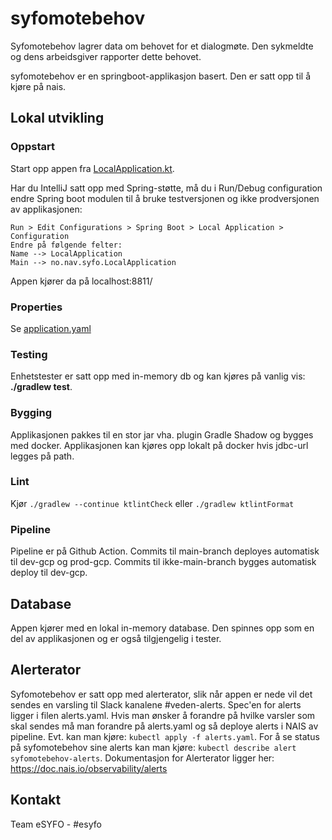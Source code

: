 # syfomotebehov

Syfomotebehov lagrer data om behovet for et dialogmøte. Den sykmeldte og dens arbeidsgiver rapporter dette behovet.

syfomotebehov er en springboot-applikasjon basert. Den er satt opp til å kjøre på nais.

## Lokal utvikling 


### Oppstart

Start opp appen fra [LocalApplication.kt](./src/test/kotlin/no/nav/syfo/LocalApplication.kt).

Har du IntelliJ satt opp med Spring-støtte, må du i Run/Debug configuration endre Spring boot modulen til å bruke
testversjonen og ikke prodversjonen av applikasjonen:

```
Run > Edit Configurations > Spring Boot > Local Application > Configuration
Endre på følgende felter:
Name --> LocalApplication
Main --> no.nav.syfo.LocalApplication
```

Appen kjører da på localhost:8811/

### Properties

Se [application.yaml](./src/test/resources/application.yaml)

### Testing

Enhetstester er satt opp med in-memory db og kan kjøres på vanlig vis: **./gradlew test**.

### Bygging

Applikasjonen pakkes til en stor jar vha. plugin Gradle Shadow og bygges med docker. Applikasjonen kan kjøres opp 
lokalt på docker hvis jdbc-url legges på path.

### Lint
Kjør `./gradlew --continue ktlintCheck` eller `./gradlew ktlintFormat`

### Pipeline

Pipeline er på Github Action.
Commits til main-branch deployes automatisk til dev-gcp og prod-gcp.
Commits til ikke-main-branch bygges automatisk deploy til dev-gcp.

## Database
Appen kjører med en lokal in-memory database. Den spinnes opp som en del av applikasjonen og er 
også tilgjengelig i tester. 

## Alerterator
Syfomotebehov er satt opp med alerterator, slik når appen er nede vil det sendes en varsling til Slack kanalene #veden-alerts.
Spec'en for alerts ligger i filen alerts.yaml. Hvis man ønsker å forandre på hvilke varsler som skal sendes må man forandre
på alerts.yaml og så deploye alerts i NAIS av pipeline. Evt. kan man kjøre:
`kubectl apply -f alerts.yaml`.
For å se status på syfomotebehov sine alerts kan man kjøre:
`kubectl describe alert syfomotebehov-alerts`.
Dokumentasjon for Alerterator ligger her: https://doc.nais.io/observability/alerts

## Kontakt
Team eSYFO - #esyfo
